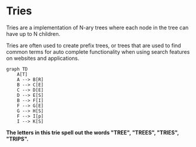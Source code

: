 # Tries

Tries are a implementation of N-ary trees where each node in the tree can have up to N children.

Tries are often used to create prefix trees, or trees that are used to find common terms for auto complete functionality when using search features on websites and applications.

```mermaid
graph TD
    A[T]
    A --> B[R]
    B --> C[E]
    C --> D[E]
    D --> E[S]
    B --> F[I]
    F --> G[E]
    G --> H[S]
    F --> I[p]
    I --> K[S]
```

**The letters in this trie spell out the words "TREE", "TREES", "TRIES", "TRIPS".**
